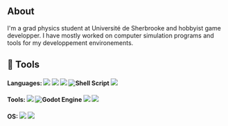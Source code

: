 
## About

I'm a grad physics student at Université de Sherbrooke and hobbyist game developper. I have mostly worked on computer simulation programs and tools for my developpement environements.

## :toolbox: Tools

#### Languages: <img src="https://img.shields.io/badge/python-3670A0?style=for-the-badge&logo=python&logoColor=white"> <img src="https://img.shields.io/badge/latex-%23008080.svg?style=for-the-badge&logo=latex&logoColor=white"> <img src="https://img.shields.io/badge/markdown-%23000000.svg?style=for-the-badge&logo=markdown&logoColor=white"> ![Shell Script](https://img.shields.io/badge/shell_script-%23121011.svg?style=for-the-badge&logo=gnu-bash&logoColor=white) <img src="https://img.shields.io/badge/c++-%2300599C.svg?style=for-the-badge&logo=c%2B%2B&logoColor=white"> 

#### Tools: <img src="https://img.shields.io/badge/NeoVim-%2357A143.svg?&style=for-the-badge&logo=neovim&logoColor=white"> ![Godot Engine](https://img.shields.io/badge/GODOT-%23FFFFFF.svg?style=for-the-badge&logo=godot-engine) <img src="https://img.shields.io/badge/jupyter-%23FA0F00.svg?style=for-the-badge&logo=jupyter&logoColor=white&color=orange"> <img src="https://img.shields.io/badge/Visual%20Studio%20Code-0078d7.svg?style=for-the-badge&logo=visual-studio-code&logoColor=white">

#### OS: <img src="https://img.shields.io/badge/Ubuntu-E95420?style=for-the-badge&logo=ubuntu&logoColor=white"> <img src="https://img.shields.io/badge/Windows-0078D6?style=for-the-badge&logo=windows&logoColor=white">

<!--### I'm learning 
![Godot Engine](https://img.shields.io/badge/GODOT-%23FFFFFF.svg?style=flat-square&logo=godot-engine) 
